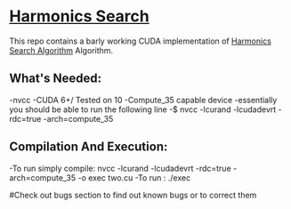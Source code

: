 # [**Harmonics Search**](https://doi.org/10.1177%2F003754970107600201)

This repo contains a barly working CUDA implementation of [Harmonics Search Algorithm](https://doi.org/10.1177%2F003754970107600201) Algorithm.

## What's Needed: 
-nvcc 
-CUDA 6+/ Tested on 10 
-Compute_35 capable device
-essentially you should be able to run the following line 
	-$ nvcc -lcurand -lcudadevrt  -rdc=true -arch=compute_35 
	
## Compilation And Execution: 
-To run simply compile: nvcc -lcurand -lcudadevrt  -rdc=true -arch=compute_35 -o exec two.cu
-To run : ./exec

#Check out bugs section to find out known bugs or to correct them

